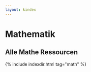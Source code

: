 ```yaml
---
layout: kindex
---
```


# Mathematik
## Alle Mathe Ressourcen
{% include indexdir.html tag="math" %}
